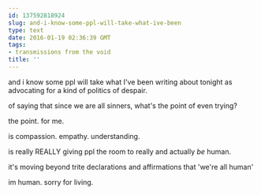 ```yaml
---
id: 137592818924
slug: and-i-know-some-ppl-will-take-what-ive-been
type: text
date: 2016-01-19 02:36:39 GMT
tags:
- transmissions from the void
title: ''
---
```

and i know some ppl will take what I've been writing about tonight as advocating for a kind of politics of despair. 

of saying that since we are all sinners, what's the point of even trying? 

the point. for me.

is compassion. empathy. understanding. 

is really REALLY giving ppl the room to really and actually *be* human. 

it's moving beyond trite declarations and affirmations that 'we're all human'

im human. sorry for living.